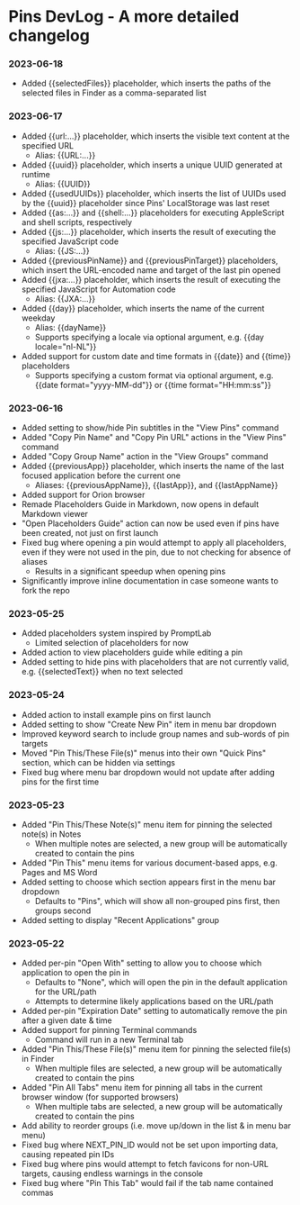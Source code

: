 # Pins DevLog - A more detailed changelog

### 2023-06-18

- Added {{selectedFiles}} placeholder, which inserts the paths of the selected files in Finder as a comma-separated list

### 2023-06-17

- Added {{url:...}} placeholder, which inserts the visible text content at the specified URL
    - Alias: {{URL:...}}
- Added {{uuid}} placeholder, which inserts a unique UUID generated at runtime
    - Alias: {{UUID}}
- Added {{usedUUIDs}} placeholder, which inserts the list of UUIDs used by the {{uuid}} placeholder since Pins' LocalStorage was last reset
- Added {{as:...}} and {{shell:...}} placeholders for executing AppleScript and shell scripts, respectively
- Added {{js:...}} placeholder, which inserts the result of executing the specified JavaScript code
    - Alias: {{JS:...}}
- Added {{previousPinName}} and {{previousPinTarget}} placeholders, which insert the URL-encoded name and target of the last pin opened
- Added {{jxa:...}} placeholder, which inserts the result of executing the specified JavaScript for Automation code
    - Alias: {{JXA:...}}
- Added {{day}} placeholder, which inserts the name of the current weekday
    - Alias: {{dayName}}
    - Supports specifying a locale via optional argument, e.g. {{day locale="nl-NL"}}
- Added support for custom date and time formats in {{date}} and {{time}} placeholders
    - Supports specifying a custom format via optional argument, e.g. {{date format="yyyy-MM-dd"}} or {{time format="HH:mm:ss"}}

### 2023-06-16

- Added setting to show/hide Pin subtitles in the "View Pins" command
- Added "Copy Pin Name" and "Copy Pin URL" actions in the "View Pins" command
- Added "Copy Group Name" action in the "View Groups" command
- Added {{previousApp}} placeholder, which inserts the name of the last focused application before the current one
    - Aliases: {{previousAppName}}, {{lastApp}}, and {{lastAppName}}
- Added support for Orion browser
- Remade Placeholders Guide in Markdown, now opens in default Markdown viewer
- "Open Placeholders Guide" action can now be used even if pins have been created, not just on first launch
- Fixed bug where opening a pin would attempt to apply all placeholders, even if they were not used in the pin, due to not checking for absence of aliases
    - Results in a significant speedup when opening pins
- Significantly improve inline documentation in case someone wants to fork the repo

### 2023-05-25

- Added placeholders system inspired by PromptLab
    - Limited selection of placeholders for now
- Added action to view placeholders guide while editing a pin
- Added setting to hide pins with placeholders that are not currently valid, e.g. {{selectedText}} when no text selected

### 2023-05-24

- Added action to install example pins on first launch
- Added setting to show "Create New Pin" item in menu bar dropdown
- Improved keyword search to include group names and sub-words of pin targets
- Moved "Pin This/These File(s)" menus into their own "Quick Pins" section, which can be hidden via settings
- Fixed bug where menu bar dropdown would not update after adding pins for the first time

### 2023-05-23

- Added "Pin This/These Note(s)" menu item for pinning the selected note(s) in Notes
    - When multiple notes are selected, a new group will be automatically created to contain the pins
- Added "Pin This" menu items for various document-based apps, e.g. Pages and MS Word
- Added setting to choose which section appears first in the menu bar dropdown
    - Defaults to "Pins", which will show all non-grouped pins first, then groups second
- Added setting to display "Recent Applications" group

### 2023-05-22

- Added per-pin "Open With" setting to allow you to choose which application to open the pin in
    - Defaults to "None", which will open the pin in the default application for the URL/path
    - Attempts to determine likely applications based on the URL/path
- Added per-pin "Expiration Date" setting to automatically remove the pin after a given date & time
- Added support for pinning Terminal commands
    - Command will run in a new Terminal tab
- Added "Pin This/These File(s)" menu item for pinning the selected file(s) in Finder
    - When multiple files are selected, a new group will be automatically created to contain the pins
- Added "Pin All Tabs" menu item for pinning all tabs in the current browser window (for supported browsers)
    - When multiple tabs are selected, a new group will be automatically created to contain the pins
- Add ability to reorder groups (i.e. move up/down in the list & in menu bar menu)
- Fixed bug where NEXT_PIN_ID would not be set upon importing data, causing repeated pin IDs
- Fixed bug where pins would attempt to fetch favicons for non-URL targets, causing endless warnings in the console
- Fixed bug where "Pin This Tab" would fail if the tab name contained commas